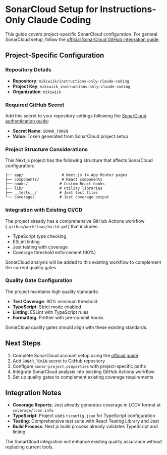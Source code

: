 # SonarCloud Setup for Instructions-Only Claude Coding

This guide covers project-specific SonarCloud configuration. For general SonarCloud setup, follow the
[official SonarCloud GitHub integration guide](https://docs.sonarsource.com/sonarcloud/getting-started/github/).

## Project-Specific Configuration

### Repository Details

- **Repository**: `mikiwiik/instructions-only-claude-coding`
- **Project Key**: `mikiwiik_instructions-only-claude-coding`
- **Organization**: `mikiwiik`

### Required GitHub Secret

Add this secret to your repository settings following the [SonarCloud authentication guide](https://docs.sonarsource.com/sonarcloud/advanced-setup/ci-based-analysis/github-actions-for-sonarcloud/):

- **Secret Name**: `SONAR_TOKEN`
- **Value**: Token generated from SonarCloud project setup

### Project Structure Considerations

This Next.js project has the following structure that affects SonarCloud configuration:

```text
├── app/                 # Next.js 14 App Router pages
├── components/          # React components
├── hooks/              # Custom React hooks
├── lib/                # Utility libraries
├── __tests__/          # Jest test files
└── coverage/           # Jest coverage output
```

### Integration with Existing CI/CD

The project already has a comprehensive GitHub Actions workflow (`.github/workflows/build.yml`) that includes:

- TypeScript type checking
- ESLint linting
- Jest testing with coverage
- Coverage threshold enforcement (90%)

SonarCloud analysis will be added to this existing workflow to complement the current quality gates.

### Quality Gate Configuration

The project maintains high quality standards:

- **Test Coverage**: 90% minimum threshold
- **TypeScript**: Strict mode enabled
- **Linting**: ESLint with TypeScript rules
- **Formatting**: Prettier with pre-commit hooks

SonarCloud quality gates should align with these existing standards.

## Next Steps

1. Complete SonarCloud account setup using the [official guide](https://docs.sonarsource.com/sonarcloud/getting-started/github/)
2. Add `SONAR_TOKEN` secret to GitHub repository
3. Configure `sonar-project.properties` with project-specific paths
4. Integrate SonarCloud analysis into existing GitHub Actions workflow
5. Set up quality gates to complement existing coverage requirements

## Integration Notes

- **Coverage Reports**: Jest already generates coverage in LCOV format at `coverage/lcov.info`
- **TypeScript**: Project uses `tsconfig.json` for TypeScript configuration
- **Testing**: Comprehensive test suite with React Testing Library and Jest
- **Build Process**: Next.js build process already validates TypeScript and linting

The SonarCloud integration will enhance existing quality assurance without replacing current tools.
